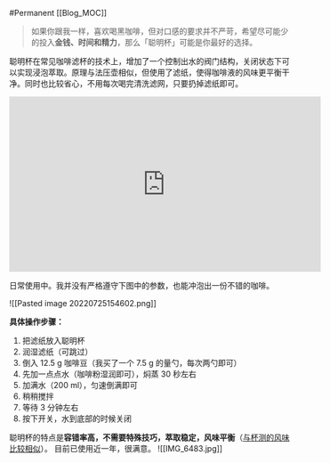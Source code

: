 #Permanent
[[Blog_MOC]] 

>如果你跟我一样，喜欢喝黑咖啡，但对口感的要求并不严苛，希望尽可能少的投入**金钱、时间和精力**，那么「聪明杯」可能是你最好的选择。

聪明杯在常见咖啡滤杯的技术上，增加了一个控制出水的阀门结构，关闭状态下可以实现浸泡萃取。原理与法压壶相似，但使用了滤纸，使得咖啡液的风味更平衡干净。同时也比较省心，不用每次喝完清洗滤网，只要扔掉滤纸即可。

<iframe width="560" height="315" src="https://www.youtube.com/embed/RpOdennxP24" title="YouTube video player" frameborder="0" allow="accelerometer; autoplay; clipboard-write; encrypted-media; gyroscope; picture-in-picture" allowfullscreen></iframe>

日常使用中。我并没有严格遵守下图中的参数，也能冲泡出一份不错的咖啡。

![[Pasted image 20220725154602.png]]

**具体操作步骤：**
1. 把滤纸放入聪明杯
2. 润湿滤纸（可跳过）
3. 倒入 12.5 g 咖啡豆（我买了一个 7.5 g 的量勺，每次两勺即可）
4. 先加一点点水（咖啡粉湿润即可），焖蒸 30 秒左右
5. 加满水（200 ml），匀速倒满即可
6. 稍稍搅拌
7. 等待 3 分钟左右
8. 按下开关，水到底部的时候关闭

聪明杯的特点是**容错率高，不需要特殊技巧，萃取稳定，风味平衡**（[与杯测的风味比较相似](https://www.bilibili.com/video/BV1ot4y1y7AZ)）。
目前已使用近一年，很满意。
![[IMG_6483.jpg]]